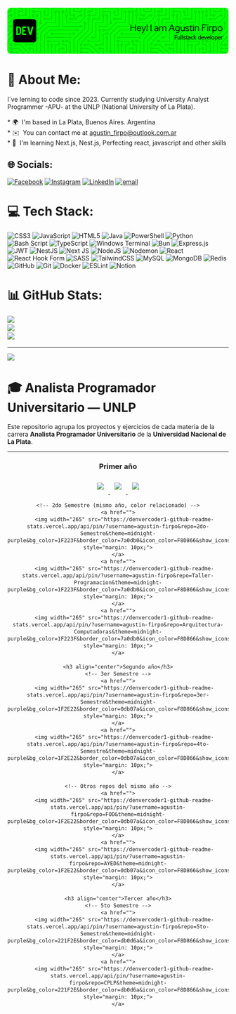 ![Banner](github-header.png)

# 💫 About Me:
I´ve lerning to code since 2023. Currently studying University Analyst Programmer -APU- at the UNLP (National University of La Plata).<br><br>* 🌍  I'm based in La Plata, Buenos Aires. Argentina<br>* ✉️  You can contact me at [agustin\_firpo@outlook.com.ar](mailto:agustin_firpo@outlook.com.ar)
<br>* 🧠  I'm learning Next.js, Nest.js, Perfecting react, javascript and other skills


## 🌐 Socials:
[![Facebook](https://img.shields.io/badge/Facebook-%231877F2.svg?logo=Facebook&logoColor=white)](https://facebook.com/aggss/) 
[![Instagram](https://img.shields.io/badge/Instagram-%23E4405F.svg?logo=Instagram&logoColor=white)](https://instagram.com/firpoagus) 
[![LinkedIn](https://img.shields.io/badge/LinkedIn-%230077B5.svg?logo=linkedin&logoColor=white)](https://ar.linkedin.com/in/agustin-rodrigo-firpo-0aa86697) 
[![email](https://img.shields.io/badge/Email-D14836?logo=gmail&logoColor=white)](mailto:agustin_firpo@outlook.com.ar) 

# 💻 Tech Stack:
![CSS3](https://img.shields.io/badge/css3-%231572B6.svg?style=for-the-badge&logo=css3&logoColor=white) ![JavaScript](https://img.shields.io/badge/javascript-%23323330.svg?style=for-the-badge&logo=javascript&logoColor=%23F7DF1E) ![HTML5](https://img.shields.io/badge/html5-%23E34F26.svg?style=for-the-badge&logo=html5&logoColor=white) ![Java](https://img.shields.io/badge/java-%23ED8B00.svg?style=for-the-badge&logo=openjdk&logoColor=white) ![PowerShell](https://img.shields.io/badge/PowerShell-%235391FE.svg?style=for-the-badge&logo=powershell&logoColor=white) ![Python](https://img.shields.io/badge/python-3670A0?style=for-the-badge&logo=python&logoColor=ffdd54) ![Bash Script](https://img.shields.io/badge/bash_script-%23121011.svg?style=for-the-badge&logo=gnu-bash&logoColor=white) ![TypeScript](https://img.shields.io/badge/typescript-%23007ACC.svg?style=for-the-badge&logo=typescript&logoColor=white) ![Windows Terminal](https://img.shields.io/badge/Windows%20Terminal-%234D4D4D.svg?style=for-the-badge&logo=windows-terminal&logoColor=white) ![Bun](https://img.shields.io/badge/Bun-%23000000.svg?style=for-the-badge&logo=bun&logoColor=white) ![Express.js](https://img.shields.io/badge/express.js-%23404d59.svg?style=for-the-badge&logo=express&logoColor=%2361DAFB) ![JWT](https://img.shields.io/badge/JWT-black?style=for-the-badge&logo=JSON%20web%20tokens) ![NestJS](https://img.shields.io/badge/nestjs-%23E0234E.svg?style=for-the-badge&logo=nestjs&logoColor=white) ![Next JS](https://img.shields.io/badge/Next-black?style=for-the-badge&logo=next.js&logoColor=white) ![NodeJS](https://img.shields.io/badge/node.js-6DA55F?style=for-the-badge&logo=node.js&logoColor=white) ![Nodemon](https://img.shields.io/badge/NODEMON-%23323330.svg?style=for-the-badge&logo=nodemon&logoColor=%BBDEAD) ![React](https://img.shields.io/badge/react-%2320232a.svg?style=for-the-badge&logo=react&logoColor=%2361DAFB) ![React Hook Form](https://img.shields.io/badge/React%20Hook%20Form-%23EC5990.svg?style=for-the-badge&logo=reacthookform&logoColor=white) ![SASS](https://img.shields.io/badge/SASS-hotpink.svg?style=for-the-badge&logo=SASS&logoColor=white) ![TailwindCSS](https://img.shields.io/badge/tailwindcss-%2338B2AC.svg?style=for-the-badge&logo=tailwind-css&logoColor=white) ![MySQL](https://img.shields.io/badge/mysql-4479A1.svg?style=for-the-badge&logo=mysql&logoColor=white) ![MongoDB](https://img.shields.io/badge/MongoDB-%234ea94b.svg?style=for-the-badge&logo=mongodb&logoColor=white) ![Redis](https://img.shields.io/badge/redis-%23DD0031.svg?style=for-the-badge&logo=redis&logoColor=white) ![GitHub](https://img.shields.io/badge/github-%23121011.svg?style=for-the-badge&logo=github&logoColor=white) ![Git](https://img.shields.io/badge/git-%23F05033.svg?style=for-the-badge&logo=git&logoColor=white) ![Docker](https://img.shields.io/badge/docker-%230db7ed.svg?style=for-the-badge&logo=docker&logoColor=white) ![ESLint](https://img.shields.io/badge/ESLint-4B3263?style=for-the-badge&logo=eslint&logoColor=white) ![Notion](https://img.shields.io/badge/Notion-%23000000.svg?style=for-the-badge&logo=notion&logoColor=white)

# 📊 GitHub Stats:

![](https://github-readme-stats.vercel.app/api?username=arfirpo&theme=chartreuse-dark&hide_border=false&include_all_commits=true&count_private=true)<br/>
![](https://github-readme-streak-stats.herokuapp.com/?user=arfirpo&theme=chartreuse-dark&hide_border=false)<br/>
![](https://github-readme-stats.vercel.app/api/top-langs/?username=arfirpo&theme=chartreuse-dark&hide_border=false&include_all_commits=true&count_private=true&layout=compact)

---
[![](https://visitcount.itsvg.in/api?id=arfirpo&icon=0&color=0)](https://visitcount.itsvg.in)
<!-- Proudly created with GPRM ( https://gprm.itsvg.in ) -->

# 🎓 Analista Programador Universitario — UNLP

Este repositorio agrupa los proyectos y ejercicios de cada materia de la carrera **Analista Programador Universitario** de la **Universidad Nacional de La Plata**.

---

<div align="center">
    <h3 align="center"><b>Primer año</b></h3>
    <!-- 1er Semestre -->
    <a href="">
        <img width="265" src="https://denvercoder1-github-readme-stats.vercel.app/api/pin/?username=agustin-firpo&repo=1er-Semestre&theme=midnight-purple&bg_color=1F222E&border_color=6a0dad&icon_color=F8D866&show_icons=false" style="margin: 10px;">
    </a>
    <a href="">
        <img width="265" src="https://denvercoder1-github-readme-stats.vercel.app/api/pin/?username=agustin-firpo&repo=CADP&theme=midnight-purple&bg_color=1F222E&border_color=6a0dad&icon_color=F8D866&show_icons=false" style="margin: 10px;">
    </a>
    <a href="">
        <img width="265" src="https://denvercoder1-github-readme-stats.vercel.app/api/pin/?username=agustin-firpo&repo=OC&theme=midnight-purple&bg_color=1F222E&border_color=6a0dad&icon_color=F8D866&show_icons=false" style="margin: 10px;">
    </a>

    <!-- 2do Semestre (mismo año, color relacionado) -->
    <a href="">
        <img width="265" src="https://denvercoder1-github-readme-stats.vercel.app/api/pin/?username=agustin-firpo&repo=2do-Semestre&theme=midnight-purple&bg_color=1F223F&border_color=7a0db0&icon_color=F8D866&show_icons=false" style="margin: 10px;">
    </a>
    <a href="">
        <img width="265" src="https://denvercoder1-github-readme-stats.vercel.app/api/pin/?username=agustin-firpo&repo=Taller-Programacion&theme=midnight-purple&bg_color=1F223F&border_color=7a0db0&icon_color=F8D866&show_icons=false" style="margin: 10px;">
    </a>
    <a href="">
        <img width="265" src="https://denvercoder1-github-readme-stats.vercel.app/api/pin/?username=agustin-firpo&repo=Arquitectura-Computadoras&theme=midnight-purple&bg_color=1F223F&border_color=7a0db0&icon_color=F8D866&show_icons=false" style="margin: 10px;">
    </a>

    <h3 align="center">Segundo año</h3>
    <!-- 3er Semestre -->
    <a href="">
        <img width="265" src="https://denvercoder1-github-readme-stats.vercel.app/api/pin/?username=agustin-firpo&repo=3er-Semestre&theme=midnight-purple&bg_color=1F2E22&border_color=0db07a&icon_color=F8D866&show_icons=false" style="margin: 10px;">
    </a>
    <a href="">
        <img width="265" src="https://denvercoder1-github-readme-stats.vercel.app/api/pin/?username=agustin-firpo&repo=4to-Semestre&theme=midnight-purple&bg_color=1F2E22&border_color=0db07a&icon_color=F8D866&show_icons=false" style="margin: 10px;">
    </a>

    <!-- Otros repos del mismo año -->
    <a href="">
        <img width="265" src="https://denvercoder1-github-readme-stats.vercel.app/api/pin/?username=agustin-firpo&repo=FOD&theme=midnight-purple&bg_color=1F2E22&border_color=0db07a&icon_color=F8D866&show_icons=false" style="margin: 10px;">
    </a>
    <a href="">
        <img width="265" src="https://denvercoder1-github-readme-stats.vercel.app/api/pin/?username=agustin-firpo&repo=AYED&theme=midnight-purple&bg_color=1F2E22&border_color=0db07a&icon_color=F8D866&show_icons=false" style="margin: 10px;">
    </a>

    <h3 align="center">Tercer año</h3>
    <!-- 5to Semestre -->
    <a href="">
        <img width="265" src="https://denvercoder1-github-readme-stats.vercel.app/api/pin/?username=agustin-firpo&repo=5to-Semestre&theme=midnight-purple&bg_color=221F2E&border_color=db0d6a&icon_color=F8D866&show_icons=false" style="margin: 10px;">
    </a>
    <a href="">
        <img width="265" src="https://denvercoder1-github-readme-stats.vercel.app/api/pin/?username=agustin-firpo&repo=CPLP&theme=midnight-purple&bg_color=221F2E&border_color=db0d6a&icon_color=F8D866&show_icons=false" style="margin: 10px;">
    </a>
</div>


